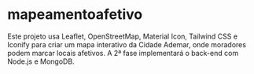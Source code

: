 # mapeamentoafetivo
Este projeto usa Leaflet, OpenStreetMap, Material Icon, Tailwind CSS e Iconify para criar um mapa interativo da Cidade Ademar, onde moradores podem marcar locais afetivos. A 2ª fase implementará o back-end com Node.js e MongoDB.

